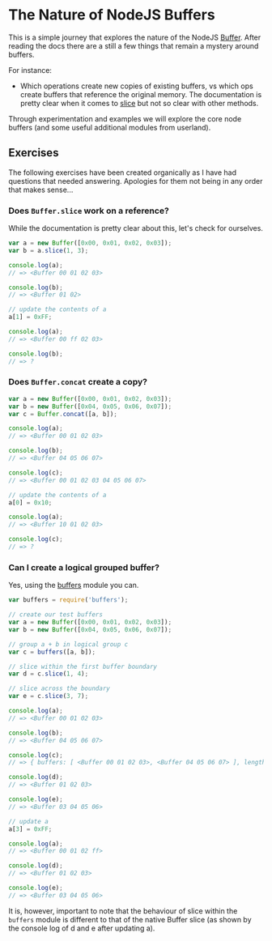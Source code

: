 # The Nature of NodeJS Buffers

This is a simple journey that explores the nature of the NodeJS
[Buffer](http://nodejs.org/api/buffer.html).  After reading the docs there
are a still a few things that remain a mystery around buffers.

For instance:

- Which operations create new copies of existing buffers, vs which ops
  create buffers that reference the original memory.  The documentation is
  pretty clear when it comes to
  [slice](http://nodejs.org/api/buffer.html#buffer_buf_slice_start_end)
  but not so clear with other methods.

Through experimentation and examples we will explore the core node
buffers (and some useful additional modules from userland).

## Exercises

The following exercises have been created organically as I have had
questions that needed answering.  Apologies for them not being in any
order that makes sense...

### Does `Buffer.slice` work on a reference?

While the documentation is pretty clear about this, let's check for
ourselves.

```js
var a = new Buffer([0x00, 0x01, 0x02, 0x03]);
var b = a.slice(1, 3);

console.log(a);
// => <Buffer 00 01 02 03>

console.log(b);
// => <Buffer 01 02>

// update the contents of a
a[1] = 0xFF;

console.log(a);
// => <Buffer 00 ff 02 03>

console.log(b);
// => ?
```

### Does `Buffer.concat` create a copy?

```js
var a = new Buffer([0x00, 0x01, 0x02, 0x03]);
var b = new Buffer([0x04, 0x05, 0x06, 0x07]);
var c = Buffer.concat([a, b]);

console.log(a);
// => <Buffer 00 01 02 03>

console.log(b);
// => <Buffer 04 05 06 07>

console.log(c);
// => <Buffer 00 01 02 03 04 05 06 07>

// update the contents of a
a[0] = 0x10;

console.log(a);
// => <Buffer 10 01 02 03>

console.log(c);
// => ?
```

### Can I create a logical grouped buffer?

Yes, using the [buffers](https://github.com/substack/buffers) module you
can. 

```js
var buffers = require('buffers');

// create our test buffers
var a = new Buffer([0x00, 0x01, 0x02, 0x03]);
var b = new Buffer([0x04, 0x05, 0x06, 0x07]);

// group a + b in logical group c
var c = buffers([a, b]);

// slice within the first buffer boundary
var d = c.slice(1, 4);

// slice across the boundary
var e = c.slice(3, 7);

console.log(a);
// => <Buffer 00 01 02 03>

console.log(b);
// => <Buffer 04 05 06 07>

console.log(c);
// => { buffers: [ <Buffer 00 01 02 03>, <Buffer 04 05 06 07> ], length: 8 }

console.log(d);
// => <Buffer 01 02 03>

console.log(e);
// => <Buffer 03 04 05 06>

// update a
a[3] = 0xFF;

console.log(a);
// => <Buffer 00 01 02 ff>

console.log(d);
// => <Buffer 01 02 03>

console.log(e);
// => <Buffer 03 04 05 06>
```

It is, however, important to note that the behaviour of slice within the 
`buffers` module is different to that of the native Buffer slice (as shown
by the console log of d and e after updating a).

